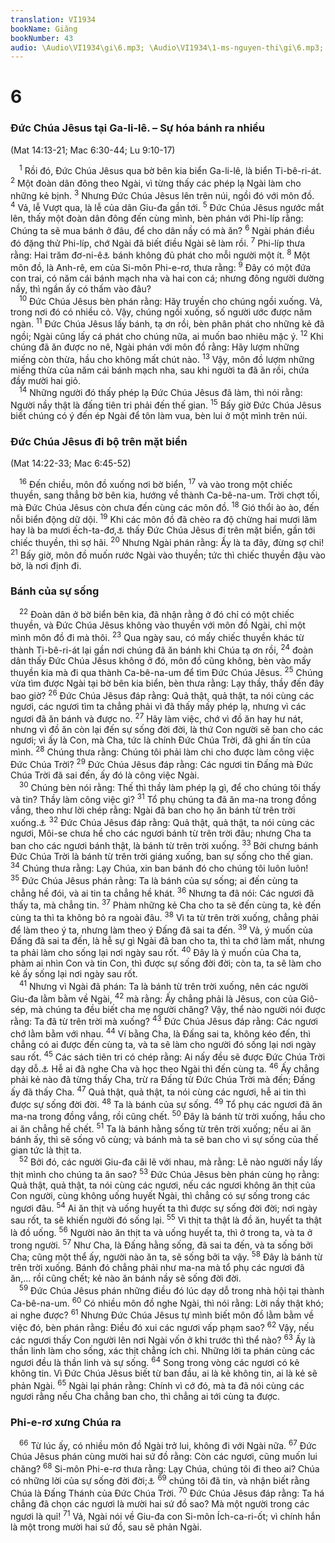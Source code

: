 ```yaml
---
translation: VI1934
bookName: Giăng 
bookNumber: 43
audio: \Audio\VI1934\gi\6.mp3; \Audio\VI1934\1-ms-nguyen-thi\gi\6.mp3; \Audio\VI1934\2-ms-david-dong\gi\6.mp3
---
```


<div class="title"><h1>6</h1><h3>Đức Chúa Jêsus tại Ga-li-lê. – Sự hóa bánh ra nhiều</h3><p>(Mat 14:13-21; Mac 6:30-44; Lu 9:10-17)</p></div>
<span class="verse gi_6_1"> <sup>1</sup> Rồi đó, Đức Chúa Jêsus qua bờ bên kia biển Ga-li-lê, là biển Ti-bê-ri-át. </span>
<span class="verse gi_6_2"><sup>2</sup> Một đoàn dân đông theo Ngài, vì từng thấy các phép lạ Ngài làm cho những kẻ bịnh. </span>
<span class="verse gi_6_3"><sup>3</sup> Nhưng Đức Chúa Jêsus lên trên núi, ngồi đó với môn đồ. </span>
<span class="verse gi_6_4"><sup>4</sup> Vả, lễ Vượt qua, là lễ của dân Giu-đa gần tới. </span>
<span class="verse gi_6_5"><sup>5</sup> Đức Chúa Jêsus ngước mắt lên, thấy một đoàn dân đông đến cùng mình, bèn phán với Phi-líp rằng: Chúng ta sẽ mua bánh ở đâu, để cho dân nầy có mà ăn? </span>
<span class="verse gi_6_6"><sup>6</sup> Ngài phán điều đó đặng thử Phi-líp, chớ Ngài đã biết điều Ngài sẽ làm rồi. </span>
<span class="verse gi_6_7"><sup>7</sup> Phi-líp thưa rằng: Hai trăm đơ-ni-ê<a data-toggle="tooltip" data-placement="bottom" title="Xem chú thích ở Mat 18:28">⚓</a> bánh không đủ phát cho mỗi người một ít. </span>
<span class="verse gi_6_8"><sup>8</sup> Một môn đồ, là Anh-rê, em của Si-môn Phi-e-rơ, thưa rằng: </span>
<span class="verse gi_6_9"><sup>9</sup> Đây có một đứa con trai, có năm cái bánh mạch nha và hai con cá; nhưng đông người dường nầy, thì ngần ấy có thấm vào đâu? <br/></span>
<span class="verse gi_6_10"> <sup>10</sup> Đức Chúa Jêsus bèn phán rằng: Hãy truyền cho chúng ngồi xuống. Vả, trong nơi đó có nhiều cỏ. Vậy, chúng ngồi xuống, số người ước được năm ngàn. </span>
<span class="verse gi_6_11"><sup>11</sup> Đức Chúa Jêsus lấy bánh, tạ ơn rồi, bèn phân phát cho những kẻ đã ngồi; Ngài cũng lấy cá phát cho chúng nữa, ai muốn bao nhiêu mặc ý. </span>
<span class="verse gi_6_12"><sup>12</sup> Khi chúng đã ăn được no nê, Ngài phán với môn đồ rằng: Hãy lượm những miếng còn thừa, hầu cho không mất chút nào. </span>
<span class="verse gi_6_13"><sup>13</sup> Vậy, môn đồ lượm những miếng thừa của năm cái bánh mạch nha, sau khi người ta đã ăn rồi, chứa đầy mười hai giỏ. <br/></span>
<span class="verse gi_6_14"> <sup>14</sup> Những người đó thấy phép lạ Đức Chúa Jêsus đã làm, thì nói rằng: Người nầy thật là đấng tiên tri phải đến thế gian. </span>
<span class="verse gi_6_15"><sup>15</sup> Bấy giờ Đức Chúa Jêsus biết chúng có ý đến ép Ngài để tôn làm vua, bèn lui ở một mình trên núi. <br/></span>
<div class="title"><h3>Đức Chúa Jêsus đi bộ trên mặt biển</h3><p>(Mat 14:22-33; Mac 6:45-52)</p></div>
<span class="verse gi_6_16"> <sup>16</sup> Đến chiều, môn đồ xuống nơi bờ biển, </span>
<span class="verse gi_6_17"><sup>17</sup> và vào trong một chiếc thuyền, sang thẳng bờ bên kia, hướng về thành Ca-bê-na-um. Trời chợt tối, mà Đức Chúa Jêsus còn chưa đến cùng các môn đồ. </span>
<span class="verse gi_6_18"><sup>18</sup> Gió thổi ào ào, đến nỗi biển động dữ dội. </span>
<span class="verse gi_6_19"><sup>19</sup> Khi các môn đồ đã chèo ra độ chừng hai mươi lăm hay là ba mươi ếch-ta-đơ,<a data-toggle="tooltip" data-placement="bottom" title="Một ếch-ta-đơ khoảng 185m">⚓</a> thấy Đức Chúa Jêsus đi trên mặt biển, gần tới chiếc thuyền, thì sợ hãi. </span>
<span class="verse gi_6_20"><sup>20</sup> Nhưng Ngài phán rằng: Ấy là ta đây, đừng sợ chi! </span>
<span class="verse gi_6_21"><sup>21</sup> Bấy giờ, môn đồ muốn rước Ngài vào thuyền; tức thì chiếc thuyền đậu vào bờ, là nơi định đi. <br/></span>
<div class="title"><h3>Bánh của sự sống</h3></div>
<span class="verse gi_6_22"> <sup>22</sup> Đoàn dân ở bờ biển bên kia, đã nhận rằng ở đó chỉ có một chiếc thuyền, và Đức Chúa Jêsus không vào thuyền với môn đồ Ngài, chỉ một mình môn đồ đi mà thôi. </span>
<span class="verse gi_6_23"><sup>23</sup> Qua ngày sau, có mấy chiếc thuyền khác từ thành Ti-bê-ri-át lại gần nơi chúng đã ăn bánh khi Chúa tạ ơn rồi, </span>
<span class="verse gi_6_24"><sup>24</sup> đoàn dân thấy Đức Chúa Jêsus không ở đó, môn đồ cũng không, bèn vào mấy thuyền kia mà đi qua thành Ca-bê-na-um để tìm Đức Chúa Jêsus. </span>
<span class="verse gi_6_25"><sup>25</sup> Chúng vừa tìm được Ngài tại bờ bên kia biển, bèn thưa rằng: Lạy thầy, thầy đến đây bao giờ? </span>
<span class="verse gi_6_26"><sup>26</sup> Đức Chúa Jêsus đáp rằng: Quả thật, quả thật, ta nói cùng các ngươi, các ngươi tìm ta chẳng phải vì đã thấy mấy phép lạ, nhưng vì các ngươi đã ăn bánh và được no. </span>
<span class="verse gi_6_27"><sup>27</sup> Hãy làm việc, chớ vì đồ ăn hay hư nát, nhưng vì đồ ăn còn lại đến sự sống đời đời, là thứ Con người sẽ ban cho các ngươi; vì ấy là Con, mà Cha, tức là chính Đức Chúa Trời, đã ghi ấn tín của mình. </span>
<span class="verse gi_6_28"><sup>28</sup> Chúng thưa rằng: Chúng tôi phải làm chi cho được làm công việc Đức Chúa Trời? </span>
<span class="verse gi_6_29"><sup>29</sup> Đức Chúa Jêsus đáp rằng: Các ngươi tin Đấng mà Đức Chúa Trời đã sai đến, ấy đó là công việc Ngài. <br/></span>
<span class="verse gi_6_30"> <sup>30</sup> Chúng bèn nói rằng: Thế thì thầy làm phép lạ gì, để cho chúng tôi thấy và tin? Thầy làm công việc gì? </span>
<span class="verse gi_6_31"><sup>31</sup> Tổ phụ chúng ta đã ăn ma-na trong đồng vắng, theo như lời chép rằng: Ngài đã ban cho họ ăn bánh từ trên trời xuống.<a data-toggle="tooltip" data-placement="bottom" title="Ne 9:15; Xu 16:4,15; Thi 78:24; 105:40">⚓</a></span>
<span class="verse gi_6_32"><sup>32</sup> Đức Chúa Jêsus đáp rằng: Quả thật, quả thật, ta nói cùng các ngươi, Môi-se chưa hề cho các ngươi bánh từ trên trời đâu; nhưng Cha ta ban cho các ngươi bánh thật, là bánh từ trên trời xuống. </span>
<span class="verse gi_6_33"><sup>33</sup> Bởi chưng bánh Đức Chúa Trời là bánh từ trên trời giáng xuống, ban sự sống cho thế gian. </span>
<span class="verse gi_6_34"><sup>34</sup> Chúng thưa rằng: Lạy Chúa, xin ban bánh đó cho chúng tôi luôn luôn! </span>
<span class="verse gi_6_35"><sup>35</sup> Đức Chúa Jêsus phán rằng: Ta là bánh của sự sống; ai đến cùng ta chẳng hề đói, và ai tin ta chẳng hề khát. </span>
<span class="verse gi_6_36"><sup>36</sup> Nhưng ta đã nói: Các ngươi đã thấy ta, mà chẳng tin. </span>
<span class="verse gi_6_37"><sup>37</sup> Phàm những kẻ Cha cho ta sẽ đến cùng ta, kẻ đến cùng ta thì ta không bỏ ra ngoài đâu. </span>
<span class="verse gi_6_38"><sup>38</sup> Vì ta từ trên trời xuống, chẳng phải để làm theo ý ta, nhưng làm theo ý Đấng đã sai ta đến. </span>
<span class="verse gi_6_39"><sup>39</sup> Vả, ý muốn của Đấng đã sai ta đến, là hễ sự gì Ngài đã ban cho ta, thì ta chớ làm mất, nhưng ta phải làm cho sống lại nơi ngày sau rốt. </span>
<span class="verse gi_6_40"><sup>40</sup> Đây là ý muốn của Cha ta, phàm ai nhìn Con và tin Con, thì được sự sống đời đời; còn ta, ta sẽ làm cho kẻ ấy sống lại nơi ngày sau rốt. <br/></span>
<span class="verse gi_6_41"> <sup>41</sup> Nhưng vì Ngài đã phán: Ta là bánh từ trên trời xuống, nên các người Giu-đa lằm bằm về Ngài, </span>
<span class="verse gi_6_42"><sup>42</sup> mà rằng: Ấy chẳng phải là Jêsus, con của Giô-sép, mà chúng ta đều biết cha mẹ người chăng? Vậy, thể nào người nói được rằng: Ta đã từ trên trời mà xuống? </span>
<span class="verse gi_6_43"><sup>43</sup> Đức Chúa Jêsus đáp rằng: Các ngươi chớ lằm bằm với nhau. </span>
<span class="verse gi_6_44"><sup>44</sup> Ví bằng Cha, là Đấng sai ta, không kéo đến, thì chẳng có ai được đến cùng ta, và ta sẽ làm cho người đó sống lại nơi ngày sau rốt. </span>
<span class="verse gi_6_45"><sup>45</sup> Các sách tiên tri có chép rằng: Ai nấy đều sẽ được Đức Chúa Trời dạy dỗ.<a data-toggle="tooltip" data-placement="bottom" title="Es 54:13">⚓</a> Hễ ai đã nghe Cha và học theo Ngài thì đến cùng ta. </span>
<span class="verse gi_6_46"><sup>46</sup> Ấy chẳng phải kẻ nào đã từng thấy Cha, trừ ra Đấng từ Đức Chúa Trời mà đến; Đấng ấy đã thấy Cha. </span>
<span class="verse gi_6_47"><sup>47</sup> Quả thật, quả thật, ta nói cùng các ngươi, hễ ai tin thì được sự sống đời đời. </span>
<span class="verse gi_6_48"><sup>48</sup> Ta là bánh của sự sống. </span>
<span class="verse gi_6_49"><sup>49</sup> Tổ phụ các ngươi đã ăn ma-na trong đồng vắng, rồi cũng chết. </span>
<span class="verse gi_6_50"><sup>50</sup> Đây là bánh từ trời xuống, hầu cho ai ăn chẳng hề chết. </span>
<span class="verse gi_6_51"><sup>51</sup> Ta là bánh hằng sống từ trên trời xuống; nếu ai ăn bánh ấy, thì sẽ sống vô cùng; và bánh mà ta sẽ ban cho vì sự sống của thế gian tức là thịt ta. <br/></span>
<span class="verse gi_6_52"> <sup>52</sup> Bởi đó, các người Giu-đa cãi lẽ với nhau, mà rằng: Lẽ nào người nầy lấy thịt mình cho chúng ta ăn sao? </span>
<span class="verse gi_6_53"><sup>53</sup> Đức Chúa Jêsus bèn phán cùng họ rằng: Quả thật, quả thật, ta nói cùng các ngươi, nếu các ngươi không ăn thịt của Con người, cùng không uống huyết Ngài, thì chẳng có sự sống trong các ngươi đâu. </span>
<span class="verse gi_6_54"><sup>54</sup> Ai ăn thịt và uống huyết ta thì được sự sống đời đời; nơi ngày sau rốt, ta sẽ khiến người đó sống lại. </span>
<span class="verse gi_6_55"><sup>55</sup> Vì thịt ta thật là đồ ăn, huyết ta thật là đồ uống. </span>
<span class="verse gi_6_56"><sup>56</sup> Người nào ăn thịt ta và uống huyết ta, thì ở trong ta, và ta ở trong người. </span>
<span class="verse gi_6_57"><sup>57</sup> Như Cha, là Đấng hằng sống, đã sai ta đến, và ta sống bởi Cha; cũng một thể ấy, người nào ăn ta, sẽ sống bởi ta vậy. </span>
<span class="verse gi_6_58"><sup>58</sup> Đây là bánh từ trên trời xuống. Bánh đó chẳng phải như ma-na mà tổ phụ các ngươi đã ăn,… rồi cũng chết; kẻ nào ăn bánh nầy sẽ sống đời đời. <br/></span>
<span class="verse gi_6_59"> <sup>59</sup> Đức Chúa Jêsus phán những điều đó lúc dạy dỗ trong nhà hội tại thành Ca-bê-na-um. </span>
<span class="verse gi_6_60"><sup>60</sup> Có nhiều môn đồ nghe Ngài, thì nói rằng: Lời nầy thật khó; ai nghe được? </span>
<span class="verse gi_6_61"><sup>61</sup> Nhưng Đức Chúa Jêsus tự mình biết môn đồ lằm bằm về việc đó, bèn phán rằng: Điều đó xui các ngươi vấp phạm sao? </span>
<span class="verse gi_6_62"><sup>62</sup> Vậy, nếu các ngươi thấy Con người lên nơi Ngài vốn ở khi trước thì thể nào? </span>
<span class="verse gi_6_63"><sup>63</sup> Ấy là thần linh làm cho sống, xác thịt chẳng ích chi. Những lời ta phán cùng các ngươi đều là thần linh và sự sống. </span>
<span class="verse gi_6_64"><sup>64</sup> Song trong vòng các ngươi có kẻ không tin. Vì Đức Chúa Jêsus biết từ ban đầu, ai là kẻ không tin, ai là kẻ sẽ phản Ngài. </span>
<span class="verse gi_6_65"><sup>65</sup> Ngài lại phán rằng: Chính vì cớ đó, mà ta đã nói cùng các ngươi rằng nếu Cha chẳng ban cho, thì chẳng ai tới cùng ta được. <br/></span>
<div class="title"><h3>Phi-e-rơ xưng Chúa ra</h3></div>
<span class="verse gi_6_66"> <sup>66</sup> Từ lúc ấy, có nhiều môn đồ Ngài trở lui, không đi với Ngài nữa. </span>
<span class="verse gi_6_67"><sup>67</sup> Đức Chúa Jêsus phán cùng mười hai sứ đồ rằng: Còn các ngươi, cũng muốn lui chăng? </span>
<span class="verse gi_6_68"><sup>68</sup> Si-môn Phi-e-rơ thưa rằng: Lạy Chúa, chúng tôi đi theo ai? Chúa có những lời của sự sống đời đời;<a data-toggle="tooltip" data-placement="bottom" title="Mat 16:16; Mac 8:29; Lu 9:20">⚓</a></span>
<span class="verse gi_6_69"><sup>69</sup> chúng tôi đã tin, và nhận biết rằng Chúa là Đấng Thánh của Đức Chúa Trời. </span>
<span class="verse gi_6_70"><sup>70</sup> Đức Chúa Jêsus đáp rằng: Ta há chẳng đã chọn các ngươi là mười hai sứ đồ sao? Mà một người trong các ngươi là quỉ! </span>
<span class="verse gi_6_71"><sup>71</sup> Vả, Ngài nói về Giu-đa con Si-môn Ích-ca-ri-ốt; vì chính hắn là một trong mười hai sứ đồ, sau sẽ phản Ngài. <br/></span>
